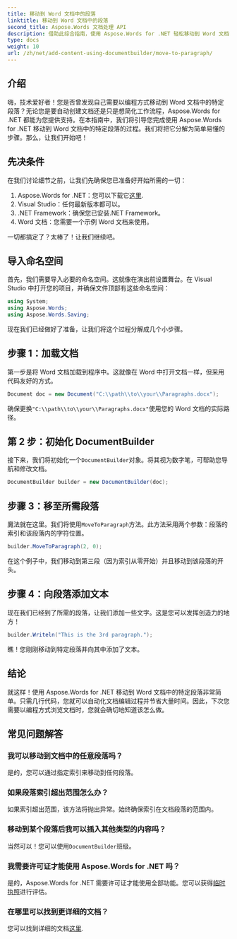 ```yaml
---
title: 移动到 Word 文档中的段落
linktitle: 移动到 Word 文档中的段落
second_title: Aspose.Words 文档处理 API
description: 借助此综合指南，使用 Aspose.Words for .NET 轻松移动到 Word 文档中的特定段落。非常适合希望简化文档工作流程的开发人员。
type: docs
weight: 10
url: /zh/net/add-content-using-documentbuilder/move-to-paragraph/
---
```

## 介绍

嗨，技术爱好者！您是否曾发现自己需要以编程方式移动到 Word 文档中的特定段落？无论您是要自动创建文档还是只是想简化工作流程，Aspose.Words for .NET 都能为您提供支持。在本指南中，我们将引导您完成使用 Aspose.Words for .NET 移动到 Word 文档中的特定段落的过程。我们将把它分解为简单易懂的步骤。那么，让我们开始吧！

## 先决条件

在我们讨论细节之前，让我们先确保您已准备好开始所需的一切：

1.  Aspose.Words for .NET：您可以下载它[这里](https://releases.aspose.com/words/net/).
2. Visual Studio：任何最新版本都可以。
3. .NET Framework：确保您已安装.NET Framework。
4. Word 文档：您需要一个示例 Word 文档来使用。

一切都搞定了？太棒了！让我们继续吧。

## 导入命名空间

首先，我们需要导入必要的命名空间。这就像在演出前设置舞台。在 Visual Studio 中打开您的项目，并确保文件顶部有这些命名空间：

```csharp
using System;
using Aspose.Words;
using Aspose.Words.Saving;
```

现在我们已经做好了准备，让我们将这个过程分解成几个小步骤。

## 步骤 1：加载文档

第一步是将 Word 文档加载到程序中。这就像在 Word 中打开文档一样，但采用代码友好的方式。

```csharp
Document doc = new Document("C:\\path\\to\\your\\Paragraphs.docx");
```

确保更换`"C:\\path\\to\\your\\Paragraphs.docx"`使用您的 Word 文档的实际路径。

## 第 2 步：初始化 DocumentBuilder

接下来，我们将初始化一个`DocumentBuilder`对象。将其视为数字笔，可帮助您导航和修改文档。

```csharp
DocumentBuilder builder = new DocumentBuilder(doc);
```

## 步骤 3：移至所需段落

魔法就在这里。我们将使用`MoveToParagraph`方法。此方法采用两个参数：段落的索引和该段落内的字符位置。

```csharp
builder.MoveToParagraph(2, 0);
```

在这个例子中，我们移动到第三段（因为索引从零开始）并且移动到该段落的开头。

## 步骤 4：向段落添加文本

现在我们已经到了所需的段落，让我们添加一些文字。这是您可以发挥创造力的地方！

```csharp
builder.Writeln("This is the 3rd paragraph.");
```

瞧！您刚刚移动到特定段落并向其中添加了文本。

## 结论

就这样！使用 Aspose.Words for .NET 移动到 Word 文档中的特定段落非常简单。只需几行代码，您就可以自动化文档编辑过程并节省大量时间。因此，下次您需要以编程方式浏览文档时，您就会确切地知道该怎么做。

## 常见问题解答

### 我可以移动到文档中的任意段落吗？
是的，您可以通过指定索引来移动到任何段落。

### 如果段落索引超出范围怎么办？
如果索引超出范围，该方法将抛出异常。始终确保索引在文档段落的范围内。

### 移动到某个段落后我可以插入其他类型的内容吗？
当然可以！您可以使用`DocumentBuilder`班级。

### 我需要许可证才能使用 Aspose.Words for .NET 吗？
是的，Aspose.Words for .NET 需要许可证才能使用全部功能。您可以获得[临时执照](https://purchase.aspose.com/temporary-license/)进行评估。

### 在哪里可以找到更详细的文档？
您可以找到详细的文档[这里](https://reference.aspose.com/words/net/).

